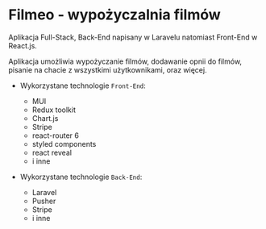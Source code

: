 # Filmeo - wypożyczalnia filmów

Aplikacja Full-Stack, Back-End napisany w Laravelu natomiast Front-End w React.js.

Aplikacja umożliwia wypożyczanie filmów, dodawanie opnii do filmów, pisanie na chacie z wszystkimi użytkownikami, oraz więcej.

- Wykorzystane technologie ``Front-End``:
  - MUI
  - Redux toolkit
  - Chart.js
  - Stripe
  - react-router 6
  - styled components
  - react reveal
  - i inne

- Wykorzystane technologie ``Back-End``:
  - Laravel
  - Pusher
  - Stripe
  - i inne
